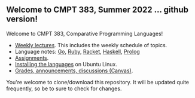 ## Welcome to CMPT 383, Summer 2022 ... github version!

Welcome to CMPT 383, Comparative Programming Languages!

- [Weekly lectures](languages/). This includes the weekly schedule of topics.
- Language notes: [Go](/languages/go), [Ruby](languages/ruby),
  [Racket](/languages/racket), [Haskell](languages/haskell),
  [Prolog](/languages/prolog)
- [Assignments](assignments/).
- [Installing the languages](install.md) on Ubuntu Linux.
- [Grades, announcements, discussions
  (Canvas)](https://canvas.sfu.ca/courses/70067).

You're welcome to clone/download this repository. It will be updated quite
frequently, so be to sure to check for changes.
